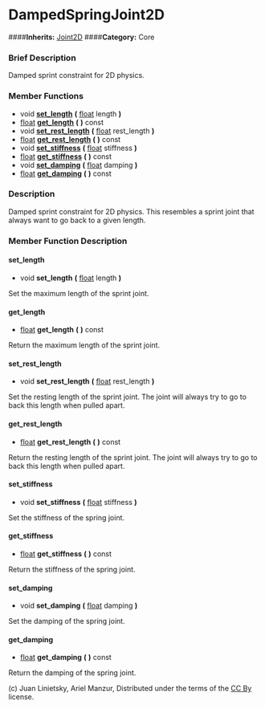 #  DampedSpringJoint2D  
####**Inherits:** [Joint2D](class_joint2d)
####**Category:** Core

###  Brief Description  
Damped sprint constraint for 2D physics.

###  Member Functions 
  * void  **[set&#95;length](#set_length)**  **(** [float](class_float) length  **)**
  * [float](class_float)  **[get&#95;length](#get_length)**  **(** **)** const
  * void  **[set&#95;rest&#95;length](#set_rest_length)**  **(** [float](class_float) rest_length  **)**
  * [float](class_float)  **[get&#95;rest&#95;length](#get_rest_length)**  **(** **)** const
  * void  **[set&#95;stiffness](#set_stiffness)**  **(** [float](class_float) stiffness  **)**
  * [float](class_float)  **[get&#95;stiffness](#get_stiffness)**  **(** **)** const
  * void  **[set&#95;damping](#set_damping)**  **(** [float](class_float) damping  **)**
  * [float](class_float)  **[get&#95;damping](#get_damping)**  **(** **)** const

###  Description  
Damped sprint constraint for 2D physics. This resembles a sprint joint that always want to go back to a given length.

###  Member Function Description  

#### <a name="set_length">set_length</a>
  * void  **set&#95;length**  **(** [float](class_float) length  **)**

Set the maximum length of the sprint joint.

#### <a name="get_length">get_length</a>
  * [float](class_float)  **get&#95;length**  **(** **)** const

Return the maximum length of the sprint joint.

#### <a name="set_rest_length">set_rest_length</a>
  * void  **set&#95;rest&#95;length**  **(** [float](class_float) rest_length  **)**

Set the resting length of the sprint joint. The joint will always try to go to back this length when pulled apart.

#### <a name="get_rest_length">get_rest_length</a>
  * [float](class_float)  **get&#95;rest&#95;length**  **(** **)** const

Return the resting length of the sprint joint. The joint will always try to go to back this length when pulled apart.

#### <a name="set_stiffness">set_stiffness</a>
  * void  **set&#95;stiffness**  **(** [float](class_float) stiffness  **)**

Set the stiffness of the spring joint.

#### <a name="get_stiffness">get_stiffness</a>
  * [float](class_float)  **get&#95;stiffness**  **(** **)** const

Return the stiffness of the spring joint.

#### <a name="set_damping">set_damping</a>
  * void  **set&#95;damping**  **(** [float](class_float) damping  **)**

Set the damping of the spring joint.

#### <a name="get_damping">get_damping</a>
  * [float](class_float)  **get&#95;damping**  **(** **)** const

Return the damping of the spring joint.


(c) Juan Linietsky, Ariel Manzur, Distributed under the terms of the [CC By](https://creativecommons.org/licenses/by/3.0/legalcode) license.
